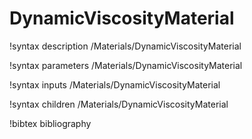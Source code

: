 # DynamicViscosityMaterial

!syntax description /Materials/DynamicViscosityMaterial

!syntax parameters /Materials/DynamicViscosityMaterial

!syntax inputs /Materials/DynamicViscosityMaterial

!syntax children /Materials/DynamicViscosityMaterial

!bibtex bibliography
